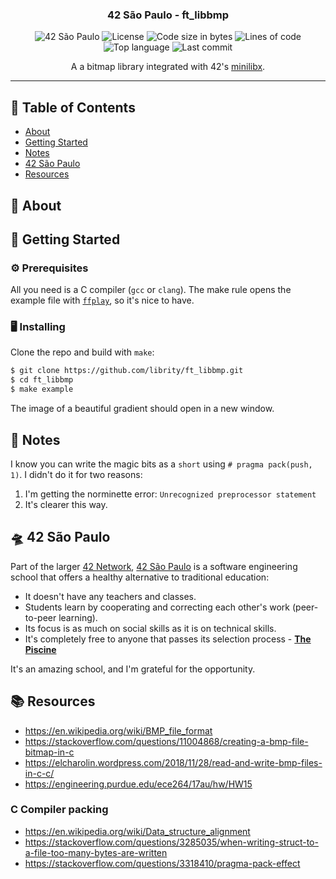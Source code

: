 <h3 align="center">42 São Paulo - ft_libbmp</h3>

<div align="center">

![42 São Paulo](https://img.shields.io/badge/42-SP-1E2952)
![License](https://img.shields.io/github/license/librity/ft_libbmp?color=yellow)
![Code size in bytes](https://img.shields.io/github/languages/code-size/librity/ft_libbmp?color=blue)
![Lines of code](https://img.shields.io/tokei/lines/github/librity/ft_libbmp?color=blueviolet)
![Top language](https://img.shields.io/github/languages/top/librity/ft_libbmp?color=ff69b4)
![Last commit](https://img.shields.io/github/last-commit/librity/ft_libbmp?color=orange)

</div>

<p align="center"> A a bitmap library integrated with 42's <a href="https://github.com/42Paris/minilibx-linux">minilibx</a>.
  <br>
</p>

---

## 📜 Table of Contents

- [About](#about)
- [Getting Started](#getting_started)
- [Notes](#notes)
- [42 São Paulo](#ft_sp)
- [Resources](#resources)

## 🧐 About <a name = "about"></a>

## 🏁 Getting Started <a name = "getting_started"></a>

### ⚙️ Prerequisites

All you need is a C compiler (`gcc` or `clang`).
The make rule opens the example file with
[`ffplay`](https://ffmpeg.org/download.html),
so it's nice to have.

### 🖥️ Installing

Clone the repo and build with `make`:

```bash
$ git clone https://github.com/librity/ft_libbmp.git
$ cd ft_libbmp
$ make example
```

The image of a beautiful gradient should open in a new window.

## 📝 Notes <a name = "notes"></a>

I know you can write the magic bits as a `short` using `# pragma pack(push, 1)`.
I didn't do it for two reasons:

1. I'm getting the norminette error: `Unrecognized preprocessor statement`
2. It's clearer this way.

## 🛸 42 São Paulo <a name = "ft_sp"></a>

Part of the larger [42 Network](https://www.42.fr/42-network/),
[42 São Paulo](https://www.42sp.org.br/) is a software engineering school
that offers a healthy alternative to traditional education:

- It doesn't have any teachers and classes.
- Students learn by cooperating
  and correcting each other's work (peer-to-peer learning).
- Its focus is as much on social skills as it is on technical skills.
- It's completely free to anyone that passes its selection process -
  [**The Piscine**](https://42.fr/en/admissions/42-piscine/)

It's an amazing school, and I'm grateful for the opportunity.

## 📚 Resources <a name = "resources"></a>

- https://en.wikipedia.org/wiki/BMP_file_format
- https://stackoverflow.com/questions/11004868/creating-a-bmp-file-bitmap-in-c
- https://elcharolin.wordpress.com/2018/11/28/read-and-write-bmp-files-in-c-c/
- https://engineering.purdue.edu/ece264/17au/hw/HW15

### C Compiler packing

- https://en.wikipedia.org/wiki/Data_structure_alignment
- https://stackoverflow.com/questions/3285035/when-writing-struct-to-a-file-too-many-bytes-are-written
- https://stackoverflow.com/questions/3318410/pragma-pack-effect
